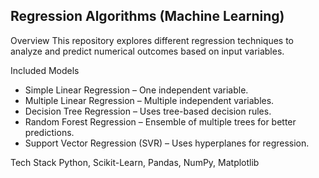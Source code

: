 ## Regression Algorithms (Machine Learning)

Overview
This repository explores different regression techniques to analyze and predict numerical outcomes based on input variables.

Included Models
- Simple Linear Regression – One independent variable.
- Multiple Linear Regression – Multiple independent variables.
- Decision Tree Regression – Uses tree-based decision rules.
- Random Forest Regression – Ensemble of multiple trees for better predictions.
- Support Vector Regression (SVR) – Uses hyperplanes for regression.

Tech Stack
Python, Scikit-Learn, Pandas, NumPy, Matplotlib
